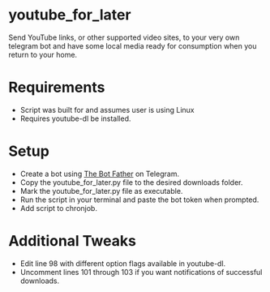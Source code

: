 # youtube_for_later
Send YouTube links, or other supported video sites, to your very own telegram bot and have some local media ready for consumption when you return to your home.

# Requirements
- Script was built for and assumes user is using Linux
- Requires youtube-dl be installed.

# Setup
- Create a bot using [The Bot Father](https://core.telegram.org/bots#6-botfather) on Telegram.
- Copy the youtube_for_later.py file to the desired downloads folder.
- Mark the youtube_for_later.py file as executable.
- Run the script in your terminal and paste the bot token when prompted.
- Add script to chronjob.


# Additional Tweaks
- Edit line 98 with different option flags available in youtube-dl.
- Uncomment lines 101 through 103 if you want notifications of successful downloads.
